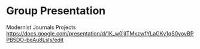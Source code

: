  # Group Presentation
 
 Modernist Journals Projects 
 https://docs.google.com/presentation/d/1K_w0ljlTMxzwfYLaGKy1qS0yovBPPB5DO-beAu8LsIs/edit
